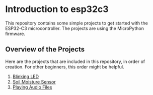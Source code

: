 # Introduction to esp32c3

This repository contains some simple projects to get started with the ESP32-C3 microcontroller. The projects are using the MicroPython firmware.

## Overview of the Projects

Here are the projects that are included in this repository, in order of creation. For other beginners, this order might be helpful.

1. [Blinking LED](projects/blink-led/README.md)
2. [Soil Moisture Sensor](projects/soil-moisture-sensor/README.md)
3. [Playing Audio Files](projects/play-audio/README.md)
